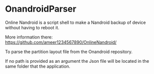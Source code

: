 OnandroidParser
===============

Online Nandroid is a script shell to make a Nandroid backup of device without having to reboot it.

More information there:
https://github.com/ameer1234567890/OnlineNandroid/

To parse the partition layout file from the Onandroid repository.

If no path is provided as an argument the Json file will be located in the same folder that the application.



